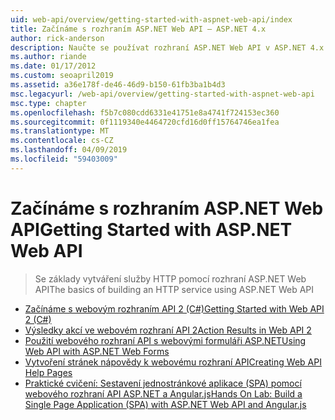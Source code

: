 ```yaml
---
uid: web-api/overview/getting-started-with-aspnet-web-api/index
title: Začínáme s rozhraním ASP.NET Web API – ASP.NET 4.x
author: rick-anderson
description: Naučte se používat rozhraní ASP.NET Web API v ASP.NET 4.x k rychlému sestavování služeb HTTP, kterými můžou oslovit širokou škálu klientů.
ms.author: riande
ms.date: 01/17/2012
ms.custom: seoapril2019
ms.assetid: a36e178f-de46-46d9-b150-61fb3ba1b4d3
msc.legacyurl: /web-api/overview/getting-started-with-aspnet-web-api
msc.type: chapter
ms.openlocfilehash: f5b7c080cdd6331e41751e8a4741f724153ec360
ms.sourcegitcommit: 0f1119340e4464720cfd16d0ff15764746ea1fea
ms.translationtype: MT
ms.contentlocale: cs-CZ
ms.lasthandoff: 04/09/2019
ms.locfileid: "59403009"
---
```

# <a name="getting-started-with-aspnet-web-api"></a><span data-ttu-id="d9f6f-103">Začínáme s rozhraním ASP.NET Web API</span><span class="sxs-lookup"><span data-stu-id="d9f6f-103">Getting Started with ASP.NET Web API</span></span>

> <span data-ttu-id="d9f6f-104">Se základy vytváření služby HTTP pomocí rozhraní ASP.NET Web API</span><span class="sxs-lookup"><span data-stu-id="d9f6f-104">The basics of building an HTTP service using ASP.NET Web API</span></span>


- [<span data-ttu-id="d9f6f-105">Začínáme s webovým rozhraním API 2 (C#)</span><span class="sxs-lookup"><span data-stu-id="d9f6f-105">Getting Started with Web API 2 (C#)</span></span>](tutorial-your-first-web-api.md)
- [<span data-ttu-id="d9f6f-106">Výsledky akcí ve webovém rozhraní API 2</span><span class="sxs-lookup"><span data-stu-id="d9f6f-106">Action Results in Web API 2</span></span>](action-results.md)
- [<span data-ttu-id="d9f6f-107">Použití webového rozhraní API s webovými formuláři ASP.NET</span><span class="sxs-lookup"><span data-stu-id="d9f6f-107">Using Web API with ASP.NET Web Forms</span></span>](using-web-api-with-aspnet-web-forms.md)
- [<span data-ttu-id="d9f6f-108">Vytvoření stránek nápovědy k webovému rozhraní API</span><span class="sxs-lookup"><span data-stu-id="d9f6f-108">Creating Web API Help Pages</span></span>](creating-api-help-pages.md)
- [<span data-ttu-id="d9f6f-109">Praktické cvičení: Sestavení jednostránkové aplikace (SPA) pomocí webového rozhraní API ASP.NET a Angular.js</span><span class="sxs-lookup"><span data-stu-id="d9f6f-109">Hands On Lab: Build a Single Page Application (SPA) with ASP.NET Web API and Angular.js</span></span>](build-a-single-page-application-spa-with-aspnet-web-api-and-angularjs.md)
